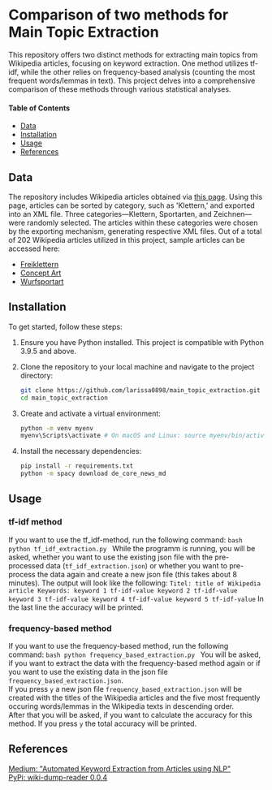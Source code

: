 # Comparison of two methods for Main Topic Extraction
This repository offers two distinct methods for extracting main topics from Wikipedia articles, focusing on keyword extraction. One method utilizes tf-idf, while the other relies on frequency-based analysis (counting the most frequent words/lemmas in text). This project delves into a comprehensive comparison of these methods through various statistical analyses.

#### Table of Contents
- [Data](#data)
- [Installation](#installation)
- [Usage](#usage)
- [References](#references)


## Data
The repository includes Wikipedia articles obtained via [this page](https://de.wikipedia.org/wiki/Spezial:Exportieren). Using this page, articles can be sorted by category, such as 'Klettern,' and exported into an XML file. Three categories—Klettern, Sportarten, and Zeichnen—were randomly selected. The articles within these categories were chosen by the exporting mechanism, generating respective XML files.
Out of a total of 202 Wikipedia articles utilized in this project, sample articles can be accessed here: 
- [Freiklettern](https://de.wikipedia.org/wiki/Freiklettern)  
- [Concept Art](https://de.wikipedia.org/wiki/Concept_Art)
- [Wurfsportart](https://de.wikipedia.org/wiki/Wurfsportart)


## Installation 
To get started, follow these steps:

1. Ensure you have Python installed. This project is compatible with Python 3.9.5 and above.

2. Clone the repository to your local machine and navigate to the project directory:
    ```bash
    git clone https://github.com/larissa0898/main_topic_extraction.git
    cd main_topic_extraction
    ```

3. Create and activate a virtual environment:
    ```bash
    python -m venv myenv
    myenv\Scripts\activate # On macOS and Linux: source myenv/bin/activate
    ```

4. Install the necessary dependencies:
    ```bash
    pip install -r requirements.txt
    python -m spacy download de_core_news_md
    ```

## Usage
### tf-idf method
If you want to use the tf_idf-method, run the following command:
    ```bash
    python tf_idf_extraction.py
    ```
While the programm is running, you will be asked, whether you want to use the existing json file with the pre-processed data (`tf_idf_extraction.json`) or whether you want to pre-process the data again and create a new json file (this takes about 8 minutes). 
The output will look like the following:
    ```
    Titel: title of Wikipedia article
    Keywords:
    keyword 1 tf-idf-value
    keyword 2 tf-idf-value
    keyword 3 tf-idf-value
    keyword 4 tf-idf-value
    keyword 5 tf-idf-value
    ```
In the last line the accuracy will be printed.  
  
  
### frequency-based method
If you want to use the frequency-based method, run the following command:
    ```bash
    python frequency_based_extraction.py
    ```
You will be asked, if you want to extract the data with the frequency-based method again or if you want to use the existing data in the json file `frequency_based_extraction.json`.  
If you press `y` a new json file `frequency_based_extraction.json` will be created with the titles of the Wikipedia articles and the five most frequently occuring words/lemmas in the Wikipedia texts in descending order.   
After that you will be asked, if you want to calculate the accuracy for this method. If you press `y` the total accuracy will be printed.


## References
[Medium: "Automated Keyword Extraction from Articles using NLP"](https://medium.com/analytics-vidhya/automated-keyword-extraction-from-articles-using-nlp-bfd864f41b34)  
[PyPi: wiki-dump-reader 0.0.4](https://pypi.org/project/wiki-dump-reader/)